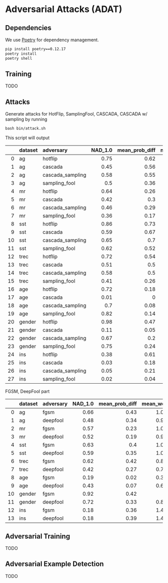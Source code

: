 # Adversarial Attacks (ADAT)

## Dependencies

We use [Poetry](https://python-poetry.org/) for dependency management.

```bash
pip install poetry==0.12.17
poetry install
poetry shell
```

## Training

TODO

## Attacks

Generate attacks for HotFlip, SamplingFool, CASCADA, CASCADA w/ sampling by running

```
bash bin/attack.sh 
```

This script will output

|    | dataset   | adversary        |   NAD_1.0 |   mean_prob_diff |   mean_wer |   misclassification_error |
|---:|:----------|:-----------------|----------:|-----------------:|-----------:|--------------------------:|
|  0 | ag        | hotflip          |      0.75 |             0.62 |       1.26 |                      0.83 |
|  1 | ag        | cascada          |      0.45 |             0.56 |       2.05 |                      0.78 |
|  2 | ag        | cascada_sampling |      0.58 |             0.55 |       1.76 |                      0.79 |
|  3 | ag        | sampling_fool    |      0.5  |             0.36 |       1.32 |                      0.56 |
|  4 | mr        | hotflip          |      0.64 |             0.26 |       1.04 |                      0.65 |
|  5 | mr        | cascada          |      0.42 |             0.3  |       2.21 |                      0.72 |
|  6 | mr        | cascada_sampling |      0.46 |             0.29 |       1.97 |                      0.68 |
|  7 | mr        | sampling_fool    |      0.36 |             0.17 |       2    |                      0.51 |
|  8 | sst       | hotflip          |      0.86 |             0.73 |       0.98 |                      0.88 |
|  9 | sst       | cascada          |      0.59 |             0.67 |       1.84 |                      0.85 |
| 10 | sst       | cascada_sampling |      0.65 |             0.7  |       1.66 |                      0.85 |
| 11 | sst       | sampling_fool    |      0.62 |             0.52 |       1.22 |                      0.67 |
| 12 | trec      | hotflip          |      0.72 |             0.54 |       1.25 |                      0.81 |
| 13 | trec      | cascada          |      0.51 |             0.5  |       1.74 |                      0.79 |
| 14 | trec      | cascada_sampling |      0.58 |             0.5  |       1.58 |                      0.76 |
| 15 | trec      | sampling_fool    |      0.41 |             0.26 |       1.62 |                      0.52 |
| 16 | age       | hotflip          |      0.72 |             0.18 |       1.6  |                      0.92 |
| 17 | age       | cascada          |      0.01 |             0    |       0.03 |                      0.57 |
| 18 | age       | cascada_sampling |      0.7  |             0.08 |       0.97 |                      0.74 |
| 19 | age       | sampling_fool    |      0.82 |             0.14 |       1.17 |                      0.87 |
| 20 | gender    | hotflip          |      0.98 |             0.47 |       1    |                      0.98 |
| 21 | gender    | cascada          |      0.11 |             0.05 |       0.41 |                      0.43 |
| 22 | gender    | cascada_sampling |      0.67 |             0.2  |       1.3  |                      0.72 |
| 23 | gender    | sampling_fool    |      0.75 |             0.24 |       1.2  |                      0.79 |
| 24 | ins       | hotflip          |      0.38 |             0.61 |       2    |                      0.79 |
| 25 | ins       | cascada          |      0.03 |             0.18 |       3.64 |                      0.14 |
| 26 | ins       | cascada_sampling |      0.05 |             0.21 |       3.91 |                      0.17 |
| 27 | ins       | sampling_fool    |      0.02 |             0.04 |       1.27 |                      0.03 |


FGSM, DeepFool part

|    | dataset   | adversary   |   NAD_1.0 |   mean_prob_diff |   mean_wer |   misclassification_error |
|---:|:----------|:------------|----------:|-----------------:|-----------:|--------------------------:|
|  0 | ag        | fgsm        |      0.66 |             0.43 |       1.01 |                      0.67 |
|  1 | ag        | deepfool    |      0.48 |             0.34 |       0.93 |                      0.52 |
|  2 | mr        | fgsm        |      0.57 |             0.23 |       1.01 |                      0.58 |
|  3 | mr        | deepfool    |      0.52 |             0.19 |       0.96 |                      0.53 |
|  4 | sst       | fgsm        |      0.63 |             0.4  |       1.02 |                      0.64 |
|  5 | sst       | deepfool    |      0.59 |             0.35 |       1.01 |                      0.59 |
|  6 | trec      | fgsm        |      0.62 |             0.42 |       0.86 |                      0.62 |
|  7 | trec      | deepfool    |      0.42 |             0.27 |       0.79 |                      0.46 |
|  8 | age       | fgsm        |      0.19 |             0.02 |       0.32 |                      0.57 |
|  9 | age       | deepfool    |      0.43 |             0.07 |       0.69 |                      0.65 |
| 10 | gender    | fgsm        |      0.92 |             0.42 |       1    |                      0.92 |
| 11 | gender    | deepfool    |      0.72 |             0.33 |       0.89 |                      0.76 |
| 12 | ins       | fgsm        |      0.18 |             0.36 |       1.42 |                      0.33 |
| 13 | ins       | deepfool    |      0.18 |             0.39 |       1.42 |                      0.34 |



## Adversarial Training

TODO

## Adversarial Example Detection

TODO